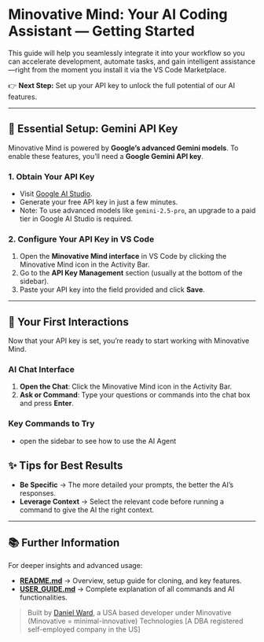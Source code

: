 # Minovative Mind: Your AI Coding Assistant — Getting Started

This guide will help you seamlessly integrate it into your workflow so you can accelerate development, automate tasks, and gain intelligent assistance—right from the moment you install it via the VS Code Marketplace.

👉 **Next Step:** Set up your API key to unlock the full potential of our AI features.

---

## 🔑 Essential Setup: Gemini API Key

Minovative Mind is powered by **Google’s advanced Gemini models**. To enable these features, you’ll need a **Google Gemini API key**.

### 1. Obtain Your API Key

- Visit [Google AI Studio](https://aistudio.google.com/app/apikey).
- Generate your free API key in just a few minutes.
- Note: To use advanced models like `gemini-2.5-pro`, an upgrade to a paid tier in Google AI Studio is required.

### 2. Configure Your API Key in VS Code

1. Open the **Minovative Mind interface** in VS Code by clicking the Minovative Mind icon in the Activity Bar.
2. Go to the **API Key Management** section (usually at the bottom of the sidebar).
3. Paste your API key into the field provided and click **Save**.

---

## 👋 Your First Interactions

Now that your API key is set, you’re ready to start working with Minovative Mind.

### AI Chat Interface

1. **Open the Chat**: Click the Minovative Mind icon in the Activity Bar.
2. **Ask or Command**: Type your questions or commands into the chat box and press **Enter**.

### Key Commands to Try

- open the sidebar to see how to use the AI Agent

## ✨ Tips for Best Results

- **Be Specific** → The more detailed your prompts, the better the AI’s responses.
- **Leverage Context** → Select the relevant code before running a command to give the AI the right context.

---

## 📚 Further Information

For deeper insights and advanced usage:

- **[README.md](README.md)** → Overview, setup guide for cloning, and key features.
- **[USER_GUIDE.md](USER_GUIDE.md)** → Complete explanation of all commands and AI functionalities.

> Built by [Daniel Ward](https://github.com/Quarantiine), a USA based developer under Minovative (Minovative = minimal-innovative) Technologies [A DBA registered self-employed company in the US]

